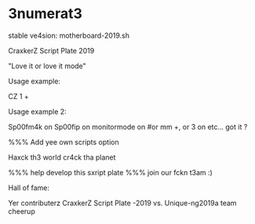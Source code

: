 # 3numerat3

stable ve4sion: motherboard-2019.sh

CraxkerZ Script Plate 2019

"Love it or love it mode"

Usage example: 

CZ 1 +

Usage example 2:

Sp00fm4k on
Sp00fip on
monitormode on #or mm +, or 3 on etc... got it ?

%%% Add yee own scripts option

Haxck th3 world cr4ck tha planet

%%% help develop this sxript plate
%%% join our fckn t3am :)

Hall of fame:

Yer contributerz CraxkerZ Script Plate -2019 vs. Unique-ng2019a team cheerup
